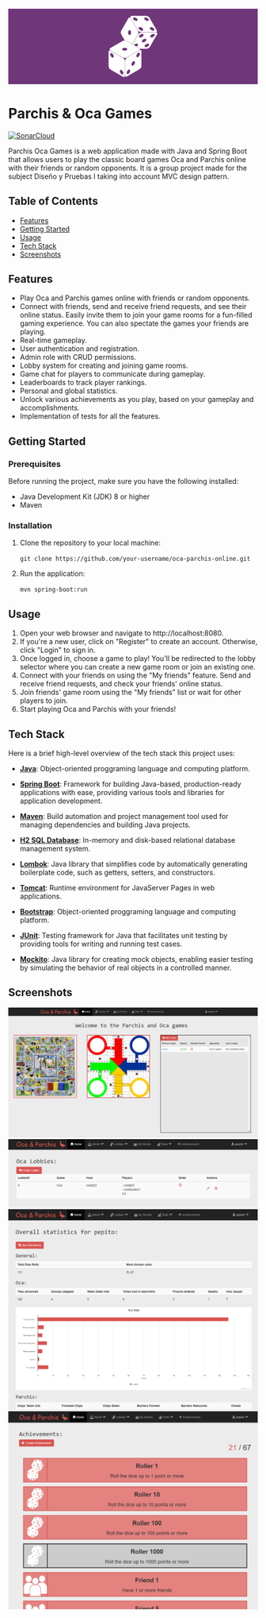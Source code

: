 <p align="center">
  <img src="./src/main/resources/static/resources/images/banner.png">
</p>

# Parchis & Oca Games

[![SonarCloud](https://sonarcloud.io/images/project_badges/sonarcloud-black.svg)](https://sonarcloud.io/summary/new_code?id=Marchabar_spring-mvc-ParchisOca)

Parchis Oca Games is a web application made with Java and Spring Boot that allows users to play the classic board games Oca and Parchis online with their friends or random opponents. It is a group project made for the subject Diseño y Pruebas I taking into account MVC design pattern.

## Table of Contents

- [Features](#features)
- [Getting Started](#getting-started)
- [Usage](#usage)
- [Tech Stack](#tech-stack)
- [Screenshots](#screenshots)
  
## Features

- Play Oca and Parchis games online with friends or random opponents.
- Connect with friends, send and receive friend requests, and see their online status. Easily invite them to join your game rooms for a fun-filled gaming experience. You can also spectate the games your friends are playing.
- Real-time gameplay.
- User authentication and registration.
- Admin role with CRUD permissions.
- Lobby system for creating and joining game rooms.
- Game chat for players to communicate during gameplay.
- Leaderboards to track player rankings.
- Personal and global statistics.
- Unlock various achievements as you play, based on your gameplay and accomplishments.
- Implementation of tests for all the features.

## Getting Started

### Prerequisites

Before running the project, make sure you have the following installed:

- Java Development Kit (JDK) 8 or higher
- Maven

### Installation

1. Clone the repository to your local machine:
   
   `git clone https://github.com/your-username/oca-parchis-online.git`

3. Run the application:
   
   `mvn spring-boot:run`
   
## Usage

1. Open your web browser and navigate to http://localhost:8080.
2. If you're a new user, click on "Register" to create an account. Otherwise, click "Login" to sign in.
3. Once logged in, choose a game to play! You'll be redirected to the lobby selector where you can create a new game room or join an existing one.
4. Connect with your friends on using the "My friends" feature. Send and receive friend requests, and check your friends' online status.
5. Join friends' game room using the "My friends" list or wait for other players to join.
6. Start playing Oca and Parchis with your friends!

## Tech Stack

Here is a brief high-level overview of the tech stack this project uses:

- **[Java](https://www.java.com/es/)**: Object-oriented proggraming language and computing platform.

- **[Spring Boot](https://spring.io/projects/spring-boot)**: Framework for building Java-based, production-ready applications with ease, providing various tools and libraries for application development.

- **[Maven](https://maven.apache.org/)**: Build automation and project management tool used for managing dependencies and building Java projects. 

- **[H2 SQL Database](https://www.h2database.com/html/main.html)**: In-memory and disk-based relational database management system.

- **[Lombok](https://projectlombok.org/)**:  Java library that simplifies code by automatically generating boilerplate code, such as getters, setters, and constructors.

- **[Tomcat](https://tomcat.apache.org/)**: Runtime environment for JavaServer Pages in web applications.

- **[Bootstrap](https://getbootstrap.com/)**: Object-oriented proggraming language and computing platform.

- **[JUnit](https://junit.org/junit5/)**: Testing framework for Java that facilitates unit testing by providing tools for writing and running test cases.
  
- **[Mockito](https://site.mockito.org/)**: Java library for creating mock objects, enabling easier testing by simulating the behavior of real objects in a controlled manner.
  
## Screenshots

<img src="./screenshots/1.PNG">
<img src="./screenshots/2.PNG">
<img src="./screenshots/3.PNG">
<img src="./screenshots/4.PNG">
